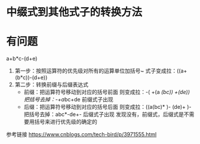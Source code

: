 # 中缀式到其他式子的转换方法
# 有问题
a+b*c-(d+e)
1. 第一步：按照运算符的优先级对所有的运算单位加括号~
        式子变成拉：((a+(b*c))-(d+e))
1. 第二步：转换前缀与后缀表达式
    - 前缀：把运算符号移动到对应的括号前面
              则变成拉：-( +(a *(bc)) +(de))
              把括号去掉：-+a*bc+de  前缀式子出现
    - 后缀：把运算符号移动到对应的括号后面
              则变成拉：((a(bc)* )- (de)+ )-
              把括号去掉：abc*-de+-  后缀式子出现
发现没有，前缀式，后缀式是不需要用括号来进行优先级的确定的  

参考链接 https://www.cnblogs.com/tech-bird/p/3971555.html